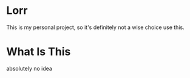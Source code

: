 # Lorr
This is my personal project, so it's definitely not a wise choice use this.

# What Is This
absolutely no idea
